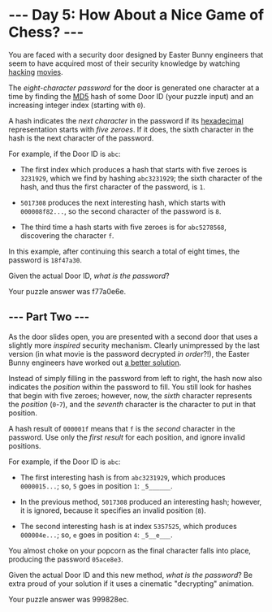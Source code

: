 # --- Day 5: How About a Nice Game of Chess? ---

You are faced with a security door designed by Easter Bunny engineers that seem to have acquired most of their security knowledge by watching [hacking](https://en.wikipedia.org/wiki/Hackers_(film)) [movies](https://en.wikipedia.org/wiki/WarGames).

The *eight-character password* for the door is generated one character at a time by finding the [MD5](https://en.wikipedia.org/wiki/MD5) hash of some Door ID (your puzzle input) and an increasing integer index (starting with `0`).

A hash indicates the *next character* in the password if its [hexadecimal](https://en.wikipedia.org/wiki/Hexadecimal) representation starts with *five zeroes*. If it does, the sixth character in the hash is the next character of the password.

For example, if the Door ID is `abc`:


 - The first index which produces a hash that starts with five zeroes is `3231929`, which we find by hashing `abc3231929`; the sixth character of the hash, and thus the first character of the password, is `1`.

 - `5017308` produces the next interesting hash, which starts with `000008f82...`, so the second character of the password is `8`.

 - The third time a hash starts with five zeroes is for `abc5278568`, discovering the character `f`.


In this example, after continuing this search a total of eight times, the password is `18f47a30`.

Given the actual Door ID, *what is the password*?


Your puzzle answer was f77a0e6e.

## --- Part Two ---

As the door slides open, you are presented with a second door that uses a slightly more *inspired* security mechanism. Clearly unimpressed by the last version (in what movie is the password decrypted *in order*?!), the Easter Bunny engineers have worked out [a better solution](https://www.youtube.com/watch?v=NHWjlCaIrQo&t=25).

Instead of simply filling in the password from left to right, the hash now also indicates the *position* within the password to fill. You still look for hashes that begin with five zeroes; however, now, the *sixth* character represents the *position* (`0`-`7`), and the *seventh* character is the character to put in that position.

A hash result of `000001f` means that `f` is the *second* character in the password. Use only the *first result* for each position, and ignore invalid positions.

For example, if the Door ID is `abc`:


 - The first interesting hash is from `abc3231929`, which produces `0000015...`; so, `5` goes in position `1`: `_5______`.

 - In the previous method, `5017308` produced an interesting hash; however, it is ignored, because it specifies an invalid position (`8`).

 - The second interesting hash is at index `5357525`, which produces `000004e...`; so, `e` goes in position `4`: `_5__e___`.


You almost choke on your popcorn as the final character falls into place, producing the password `05ace8e3`.

Given the actual Door ID and this new method, *what is the password*? Be extra proud of your solution if it uses a cinematic "decrypting" animation.


Your puzzle answer was 999828ec.
